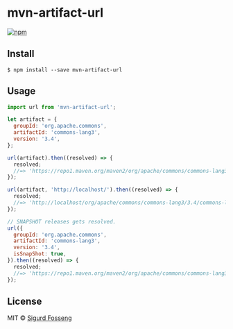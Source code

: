 # mvn-artifact-url

[![npm][npm-image]][npm-url]

[travis-image]: https://img.shields.io/travis/laat/mvn-dl.svg?style=flat&branch=master
[travis-url]: https://travis-ci.org/laat/mvn-dl
[npm-image]: https://img.shields.io/npm/v/mvn-artifact-url.svg?style=flat
[npm-url]: https://npmjs.org/package/mvn-artifact-url

## Install

```
$ npm install --save mvn-artifact-url
```

## Usage

```javascript
import url from 'mvn-artifact-url';

let artifact = {
  groupId: 'org.apache.commons',
  artifactId: 'commons-lang3',
  version: '3.4',
};

url(artifact).then((resolved) => {
  resolved;
  //=> 'https://repo1.maven.org/maven2/org/apache/commons/commons-lang3/3.4/commons-lang3-3.4.jar'
});

url(artifact, 'http://localhost/').then((resolved) => {
  resolved;
  //=> 'http://localhost/org/apache/commons/commons-lang3/3.4/commons-lang3-3.4.jar'
});

// SNAPSHOT releases gets resolved.
url({
  groupId: 'org.apache.commons',
  artifactId: 'commons-lang3',
  version: '3.4',
  isSnapShot: true,
}).then((resolved) => {
  resolved;
  //=> 'https://repo1.maven.org/maven2/org/apache/commons/commons-lang3/3.4-SNAPSHOT/commons-lang3-3.4-1-23.jar'
});
```

## License

MIT © [Sigurd Fosseng](http://github.com/laat)
